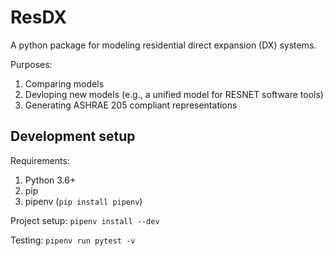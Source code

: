 ResDX
=====

A python package for modeling residential direct expansion (DX) systems.

Purposes:

1. Comparing models
2. Devloping new models (e.g., a unified model for RESNET software tools)
3. Generating ASHRAE 205 compliant representations

Development setup
-----------------

Requirements:

1. Python 3.6+
2. pip
3. pipenv (`pip install pipenv`)

Project setup: `pipenv install --dev`

Testing: `pipenv run pytest -v`